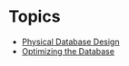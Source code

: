 # **Topics**

- [Physical Database Design](Physical-database-design.md)
- [Optimizing the Database](denormalization.md)

